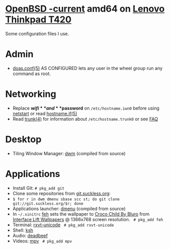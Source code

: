 # [OpenBSD -current](https://www.openbsd.org/faq/current.html) amd64 on [Lenovo Thinkpad T420](http://shop.lenovo.com/us/en/laptops/thinkpad/t-series/t420s/)

Some configuration files I use.

# Admin
* [doas.conf(5)](http://man.openbsd.org/doas.conf) AS CONFIGURED lets any user in the wheel group run any command as root.

# Networking
* Replace **$wifi** and **$password** on `/etc/hostname.iwn0` before using [netstart](http://man.openbsd.org/netstart) or read [hostname.if(5)](http://man.openbsd.org/hostname.if)
* Read [trunk(4)](http://man.openbsd.org/trunk) for information about `/etc/hostname.trunk0` or see [FAQ](https://www.openbsd.org/faq/faq6.html)

# Desktop
* Tiling Window Manager: [dwm](http://dwm.suckless.org/) (compiled from source)

# Applications
* Install Git: ```# pkg_add git```
* Clone some repositories from [git.suckless.org](http://git.suckless.org/):
* ```$ for r in dwm dmenu sbase scc st; do git clone git://git.suckless.org/$r; done```
* Applications launcher: [dmenu](http://tools.suckless.org/dmenu/) (compiled from source)
* In `~/.xinitrc` [feh](https://feh.finalrewind.org/) sets the wallpaper to [Croco Child By Bluro](https://interfacelift.com/wallpaper/details/3922/croco_child.html) from [Interface Lift Wallpapers](https://interfacelift.com/wallpaper/downloads/date/any/) @ 1366x768 screen resolution.
``` # pkg_add feh```
* Terminal: [rxvt-unicode](http://software.schmorp.de/pkg/rxvt-unicode.html)
``` # pkg_add rxvt-unicode```
* Shell: [ksh](http://man.openbsd.org/ksh)
* Audio: [deadbeef](http://deadbeef.sourceforge.net/)
* Videos: [mpv](https://mpv.io/)
  ``` # pkg_add mpv```
